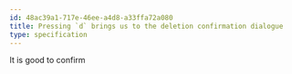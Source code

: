 ```yaml
---
id: 48ac39a1-717e-46ee-a4d8-a33ffa72a080
title: Pressing `d` brings us to the deletion confirmation dialogue
type: specification
---
```


It is good to confirm
